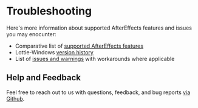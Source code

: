 # Troubleshooting

Here's more information about supported AfterEffects features and issues you may enocunter:
* Comparative list of [supported AfterEffects features](../docs/supported-features.md) 
* Lottie-Windows [version history](https://github.com/windows-toolkit/Lottie-Windows/blob/master/VERSION_HISTORY.md)
* List of [issues and warnings](https://docs.microsoft.com/windows/communitytoolkit/animations/lottie-scenarios/issues) with workarounds where applicable

## Help and Feedback

Feel free to reach out to us with questions, feedback, and bug reports [via Github](https://github.com/windows-toolkit/Lottie-Windows/issues).
